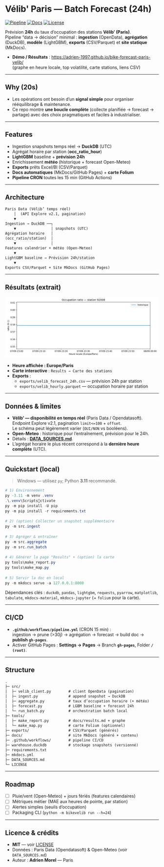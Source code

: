 # Vélib' Paris — Batch Forecast (24h)

[![Pipeline](https://img.shields.io/github/actions/workflow/status/Adrien-1997/bike-forecast-paris-velib/pipeline.yml?branch=main&label=pipeline)](https://github.com/Adrien-1997/bike-forecast-paris-velib/actions/workflows/pipeline.yml)
[![Docs](https://img.shields.io/badge/Docs-GitHub%20Pages-blue)](https://adrien-1997.github.io/bike-forecast-paris-velib/)
[![License](https://img.shields.io/github/license/Adrien-1997/bike-forecast-paris-velib)](./LICENSE)

Prévision **24h** du taux d’occupation des stations **Vélib’ (Paris)**.  
Pipeline “data → décision” minimal : **ingestion** (OpenData), **agrégation** (DuckDB), **modèle** (LightGBM), **exports** (CSV/Parquet) et **site statique** (MkDocs).

- **Démo / Résultats** : https://adrien-1997.github.io/bike-forecast-paris-velib/  
  (graphe en heure locale, top volatilité, carte stations, liens CSV)

---

## Why (20s)

- Les opérations ont besoin d’un **signal simple** pour organiser rééquilibrage & maintenance.
- Ce repo montre **une boucle complète** (collecte planifiée → forecast → partage) avec des choix pragmatiques et faciles à industrialiser.

---

## Features

- Ingestion snapshots temps réel → **DuckDB** (UTC)
- Agrégat horaire par station (**occ_ratio_hour**)
- **LightGBM** baseline + **prévision 24h**
- Enrichissement **météo** (historique + forecast Open-Meteo)
- **Exports** prêts Excel/BI (CSV/Parquet)
- **Docs automatiques** (MkDocs/GitHub Pages) + **carte Folium**
- **Pipeline CRON** toutes les 15 min (GitHub Actions)

---

## Architecture

```
Paris Data (Vélib’ temps réel)
    │  (API Explore v2.1, pagination)
    ▼
Ingestion → DuckDB ──┐
    ▼                │ snapshots (UTC)
Agrégation horaire   │
(occ_ratio/station)  │
    ▼                │
Features calendrier + météo (Open-Meteo)
    ▼
LightGBM baseline → Prévision 24h/station
    ▼
Exports CSV/Parquet + Site MkDocs (GitHub Pages)
```

---

## Résultats (extrait)

![sample](docs/assets/sample_forecast.png)

- **Heure affichée : Europe/Paris**  
- **Carte interactive** : `Results → Carte des stations`  
- **Exports** :
  - `exports/velib_forecast_24h.csv` — prévision 24h par station
  - `exports/velib_hourly.parquet` — occupation horaire par station

---

## Données & limites

- **Vélib’ — disponibilité en temps réel** (Paris Data / Opendatasoft).  
  Endpoint Explore v2.1, pagination `limit<=100` + `offset`.  
  Le schéma peut légèrement varier (`OUI/NON` vs booléens).
- **Open-Meteo** : historique pour l’entraînement, prévision pour le 24h.  
- Détails : **[DATA_SOURCES.md](./DATA_SOURCES.md)**.  
- L’agrégat horaire le plus récent correspond à la **dernière heure complète** (UTC).

---

## Quickstart (local)

> Windows — utilisez `py`; Python **3.11** recommandé.

```powershell
# 1) Environnement
py -3.11 -m venv .venv
.\.venv\Scriptsctivate
py -m pip install -U pip
py -m pip install -r requirements.txt

# 2) (option) Collecter un snapshot supplémentaire
py -m src.ingest

# 3) Agréger & entraîner
py -m src.aggregate
py -m src.run_batch

# 4) Générer la page "Results" + (option) la carte
py tools\make_report.py
py tools\make_map.py

# 5) Servir la doc en local
py -m mkdocs serve -a 127.0.0.1:8000
```

Dépendances clés : `duckdb`, `pandas`, `lightgbm`, `requests`, `pyarrow`, `matplotlib`, `tabulate`, `mkdocs-material`, `mkdocs-jupyter` (+ `folium` pour la carte).

---

## CI/CD

- **`.github/workflows/pipeline.yml`** (CRON 15 min) :  
  ingestion → prune (>30j) → agrégation → forecast → build doc → **publish `gh-pages`**.
- Activer GitHub Pages : **Settings → Pages** → Branch **`gh-pages`**, Folder **`/ (root)`**.

---

## Structure

```
.
├─ src/
│  ├─ velib_client.py        # client OpenData (pagination)
│  ├─ ingest.py              # append snapshot → DuckDB
│  ├─ aggregate.py           # taux d’occupation horaire (+ météo)
│  ├─ forecast.py            # LGBM baseline + forecast 24h
│  └─ run_batch.py           # orchestration batch local
├─ tools/
│  ├─ make_report.py         # docs/results.md + graphe
│  └─ make_map.py            # carte Folium (optionnel)
├─ exports/                  # CSV/Parquet (générés)
├─ docs/                     # site MkDocs (généré + contenu)
├─ .github/workflows/        # pipeline CI/CD
├─ warehouse.duckdb          # stockage snapshots (versionné)
├─ requirements.txt
├─ mkdocs.yml
├─ DATA_SOURCES.md
└─ LICENSE
```

---

## Roadmap

- [ ] Pluie/vent (Open-Meteo) + jours fériés (features calendaires)  
- [ ] Métriques métier (MAE aux heures de pointe, par station)  
- [ ] Alertes simples (seuils d’occupation)  
- [ ] Packaging CLI (`python -m bikevelib run --h=24`)

---

## Licence & crédits

- **MIT** — voir [LICENSE](./LICENSE)  
- Données : Paris Data (Opendatasoft) & Open-Meteo (voir `DATA_SOURCES.md`)  
- Auteur : **Adrien Morel** — Paris
